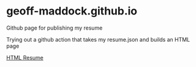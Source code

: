 # geoff-maddock.github.io
Github page for publishing my resume

Trying out a github action that takes my resume.json and builds an HTML page

[HTML Resume](https://geoff-maddock.github.io/docs/)
